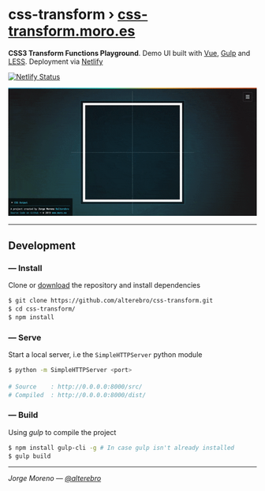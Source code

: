 # css-transform &rsaquo; [css-transform.moro.es](https://css-transform.moro.es/)

**CSS3 Transform Functions Playground**. Demo UI built with [Vue](https://vuejs.org/), [Gulp](https://gulpjs.com/) and [LESS](http://lesscss.org/). Deployment via [Netlify](https://www.netlify.com/)

[![Netlify Status](https://api.netlify.com/api/v1/badges/61609638-1191-4dfa-ab28-53af3b7c17c0/deploy-status)](https://www.netlify.com/)

[![CSS Transform](media/css-transform.gif)](https://css-transform.moro.es)

---

## Development

### &mdash; Install

Clone or [download](https://github.com/alterebro/css-transform/archive/master.zip) the repository and install dependencies

```sh
$ git clone https://github.com/alterebro/css-transform.git
$ cd css-transform/
$ npm install
```

### &mdash; Serve

Start a local server, i.e the `SimpleHTTPServer` python module

```sh
$ python -m SimpleHTTPServer <port>

# Source    : http://0.0.0.0:8000/src/
# Compiled  : http://0.0.0.0:8000/dist/
```

### &mdash; Build

Using *gulp* to compile the project

```sh
$ npm install gulp-cli -g # In case gulp isn't already installed
$ gulp build
```

---

*Jorge Moreno &mdash; [@alterebro](https://twitter.com/alterebro)*
